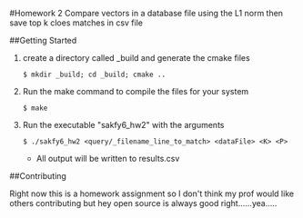 #Homework 2
Compare vectors in a database file using the L1 norm then save top k cloes matches in csv file


##Getting Started

1. create a directory called _build and generate the cmake files

    `$ mkdir _build; cd _build; cmake ..`

2. Run the make command to compile the files for your system

    `$ make`

3. Run the executable "sakfy6_hw2" with the arguments

    `$ ./sakfy6_hw2 <query/_filename_line_to_match> <dataFile> <K> <P>`

    - All output will be written to results.csv

##Contributing

Right now this is a homework assignment so I don't think my prof would like others contributing but hey open source is always good right......yea.....